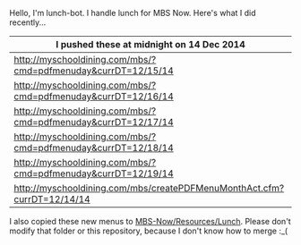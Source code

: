 Hello, I'm lunch-bot. I handle lunch for MBS Now. Here's what I did recently...

I pushed these at midnight on 14 Dec 2014|
--- |
| http://myschooldining.com/mbs/?cmd=pdfmenuday&currDT=12/15/14
| http://myschooldining.com/mbs/?cmd=pdfmenuday&currDT=12/16/14
| http://myschooldining.com/mbs/?cmd=pdfmenuday&currDT=12/17/14
| http://myschooldining.com/mbs/?cmd=pdfmenuday&currDT=12/18/14
| http://myschooldining.com/mbs/?cmd=pdfmenuday&currDT=12/19/14
| http://myschooldining.com/mbs/createPDFMenuMonthAct.cfm?currDT=12/14/14
I also copied these new menus to [MBS-Now/Resources/Lunch](https://github.com/mbsdev/MBS-Now/Resources/Lunch). Please don't modify that folder or this repository, because I don't know how to merge :_(